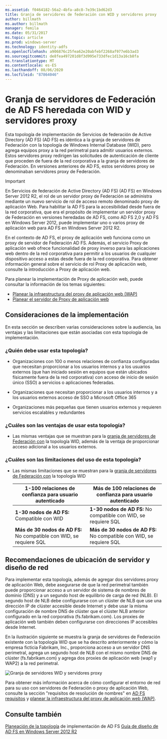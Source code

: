 ```yaml
---
ms.assetid: f0464182-56a2-4bfa-a8c8-7e39c1bd62d3
title: Granja de servidores de federación con WID y servidores proxy
author: billmath
ms.author: billmath
manager: femila
ms.date: 05/31/2017
ms.topic: article
ms.prod: windows-server
ms.technology: identity-adfs
ms.openlocfilehash: a906876c25fea62e20abfebf2268af977e6b3ad3
ms.sourcegitcommit: de8fea497201d8f3d995e733dfec1d13a16cb8fa
ms.translationtype: MT
ms.contentlocale: es-ES
ms.lasthandoff: 08/06/2020
ms.locfileid: "87864046"
---
```

# <a name="legacy-ad-fs-federation-server-farm-using-wid-and-proxies"></a>Granja de servidores de Federación de AD FS heredada con WID y servidores proxy

Esta topología de implementación de Servicios de federación de Active Directory (AD FS) (AD FS) es idéntica a la granja de servidores de Federación con la topología de Windows Internal Database (WID), pero agrega equipos proxy a la red perimetral para admitir usuarios externos. Estos servidores proxy redirigen las solicitudes de autenticación de cliente que proceden de fuera de la red corporativa a la granja de servidores de Federación. En versiones anteriores de AD FS, estos servidores proxy se denominaban servidores proxy de Federación.

> [!IMPORTANT]
> En Servicios de federación de Active Directory (AD FS) (AD FS) en Windows Server 2012 R2, el rol de un servidor proxy de Federación se administra mediante un nuevo servicio de rol de acceso remoto denominado proxy de aplicación Web. Para habilitar la AD FS para la accesibilidad desde fuera de la red corporativa, que era el propósito de implementar un servidor proxy de Federación en versiones heredadas de AD FS, como AD FS 2,0 y AD FS en Windows Server 2012, puede implementar uno o varios proxy de aplicación web para AD FS en Windows Server 2012 R2.
>
> En el contexto de AD FS, el proxy de aplicación web funciona como un proxy de servidor de Federación AD FS. Además, el servicio Proxy de aplicación web ofrece funcionalidad de proxy inverso para las aplicaciones web dentro de la red corporativa para permitir a los usuarios de cualquier dispositivo acceso a estas desde fuera de la red corporativa. Para obtener información general sobre el servicio de rol Proxy de aplicación web, consulte la introducción a Proxy de aplicación web.
>
> Para planear la implementación de Proxy de aplicación web, puede consultar la información de los temas siguientes:
>
> - [Planear la infraestructura del proxy de aplicación web (WAP)](/previous-versions/orphan-topics/ws.11/dn383648(v=ws.11))
> - [Planear el servidor de Proxy de aplicación web](/previous-versions/orphan-topics/ws.11/dn383647(v=ws.11))

## <a name="deployment-considerations"></a>Consideraciones de la implementación
En esta sección se describen varias consideraciones sobre la audiencia, las ventajas y las limitaciones que están asociadas con esta topología de implementación.

### <a name="who-should-use-this-topology"></a>¿Quién debe usar esta topología?

- Organizaciones con 100 o menos relaciones de confianza configuradas que necesitan proporcionar a los usuarios internos y a los usuarios externos (que han iniciado sesión en equipos que están ubicados físicamente fuera de la red corporativa) con acceso de inicio de sesión único (SSO) a servicios o aplicaciones federadas.

- Organizaciones que necesitan proporcionar a los usuarios internos y a los usuarios externos acceso de SSO a Microsoft Office 365

- Organizaciones más pequeñas que tienen usuarios externos y requieren servicios escalables y redundantes

### <a name="what-are-the-benefits-of-using-this-topology"></a>¿Cuáles son las ventajas de usar esta topología?

- Las mismas ventajas que se muestran para la [granja de servidores de Federación con](Federation-Server-Farm-Using-WID.md) la topología WID, además de la ventaja de proporcionar acceso adicional a los usuarios externos.

### <a name="what-are-the-limitations-of-using-this-topology"></a>¿Cuáles son las limitaciones del uso de esta topología?

- Las mismas limitaciones que se muestran para la [granja de servidores de Federación con](Federation-Server-Farm-Using-WID.md) la topología WID

    | 1-100 relaciones de confianza para usuario autenticado | Más de 100 relaciones de confianza para usuario autenticado |
    |--|--|
    | **1-30 nodos de AD FS:** Compatible con WID | **1-30 nodos de AD FS:** No compatible con WID, se requiere SQL |
    | **Más de 30 nodos de AD FS:** No compatible con WID, se requiere SQL | **Más de 30 nodos de AD FS:** No compatible con WID, se requiere SQL |

## <a name="server-placement-and-network-layout-recommendations"></a>Recomendaciones de ubicación de servidor y diseño de red
Para implementar esta topología, además de agregar dos servidores proxy de aplicación Web, debe asegurarse de que la red perimetral también puede proporcionar acceso a un servidor de sistema de nombres de dominio (DNS) y a un segundo host de equilibrio de carga de red (NLB). El segundo host de NLB debe configurarse con un clúster de NLB que use una dirección IP de clúster accesible desde Internet y debe usar la misma configuración de nombre DNS de clúster que el clúster NLB anterior configurado en la red corporativa (fs.fabrikam.com). Los proxies de aplicación web también deben configurarse con direcciones IP accesibles desde Internet.

En la ilustración siguiente se muestra la granja de servidores de Federación existente con la topología WID que se ha descrito anteriormente y cómo la empresa ficticia Fabrikam, Inc., proporciona acceso a un servidor DNS perimetral, agrega un segundo host de NLB con el mismo nombre DNS de clúster (fs.fabrikam.com) y agrega dos proxies de aplicación web (wap1 y WAP2) a la red perimetral.

![Granja de servidores WID y servidores proxy](media/WIDFarmADFSBlue.gif)

Para obtener más información acerca de cómo configurar el entorno de red para su uso con servidores de Federación o proxy de aplicación Web, consulte la sección "requisitos de resolución de nombres" en [AD FS requisitos](AD-FS-Requirements.md) y [planear la infraestructura del proxy de aplicación web (WAP)](/previous-versions/orphan-topics/ws.11/dn383648(v=ws.11)).

## <a name="see-also"></a>Consulte también
[Planeación de la topología](Plan-Your-AD-FS-Deployment-Topology.md) 
 de implementación de AD FS [Guía de diseño de AD FS en Windows Server 2012 R2](AD-FS-Design-Guide-in-Windows-Server-2012-R2.md)

